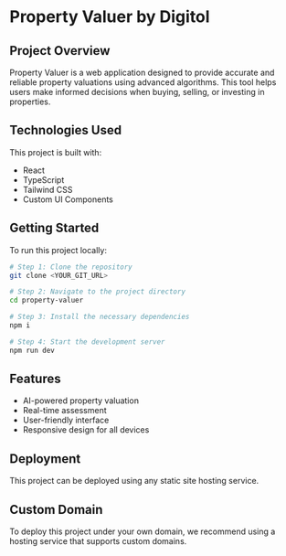
# Property Valuer by Digitol

## Project Overview

Property Valuer is a web application designed to provide accurate and reliable property valuations using advanced algorithms. This tool helps users make informed decisions when buying, selling, or investing in properties.

## Technologies Used

This project is built with:

- React
- TypeScript
- Tailwind CSS
- Custom UI Components

## Getting Started

To run this project locally:

```sh
# Step 1: Clone the repository
git clone <YOUR_GIT_URL>

# Step 2: Navigate to the project directory
cd property-valuer

# Step 3: Install the necessary dependencies
npm i

# Step 4: Start the development server
npm run dev
```

## Features

- AI-powered property valuation
- Real-time assessment
- User-friendly interface
- Responsive design for all devices

## Deployment

This project can be deployed using any static site hosting service.

## Custom Domain

To deploy this project under your own domain, we recommend using a hosting service that supports custom domains.
